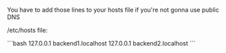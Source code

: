 
You have to add those lines to your hosts file if you're not gonna use public DNS

/etc/hosts file:

´´´bash
127.0.0.1 backend1.localhost
127.0.0.1 backend2.localhost
´´´
